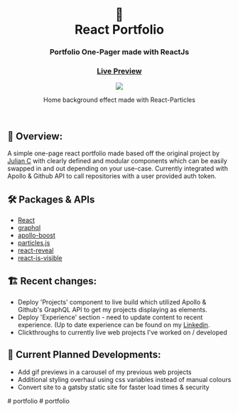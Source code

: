 <div align="center">
  <h1>🌵<br>React Portfolio</h1>
  <h3>Portfolio One-Pager made with ReactJs</h3>
  <h3><a href="https://matthewjigalin-react-portfolio.netlify.app/" target="_blank">Live Preview</a></h3>
</div>

<div align="center"><img src="https://user-images.githubusercontent.com/29565530/144163917-196b3e87-90e2-4615-b1c7-6a905533f34b.gif" /></div>
<div align="center">
  <p>Home background effect made with React-Particles</p>
</div>

<br>

## 💬 Overview:

A simple one-page react portfolio made based off the original project by [Julian C](https://github.com/juliancesaro) with clearly defined and modular components which can be easily swapped in and out depending on your use-case. Currently integrated with Apollo & Github API to call repositories with a user provided auth token.

## 🛠️ Packages & APIs

- [React](https://reactjs.org/)
- [graphql](https://graphql.org/) 
- [apollo-boost](https://www.apollographql.com/docs/react/get-started/)
- [particles.js](https://github.com/VincentGarreau/particles.js/)
- [react-reveal](https://github.com/rnosov/react-reveal)
- [react-is-visible](https://github.com/lessp/react-is-visible)

## 🏗️ Recent changes:

- Deploy 'Projects' component to live build which utilized Apollo & Github's GraphQL API to get my projects displaying as elements.
- Deploy 'Experience' section - need to update content to recent experience. (Up to date experience can be found on my <a href="https://www.linkedin.com/in/mjigalin/" target="_blank">Linkedin</a>.
- Clickthroughs to currently live web projects I've worked on / developed

## 🚧 Current Planned Developments:

- Add gif previews in a carousel of my previous web projects
- Additional styling overhaul using css variables instead of manual colours
- Convert site to a gatsby static site for faster load times & security


#   p o r t f o l i o  
 #   p o r t f o l i o  
 